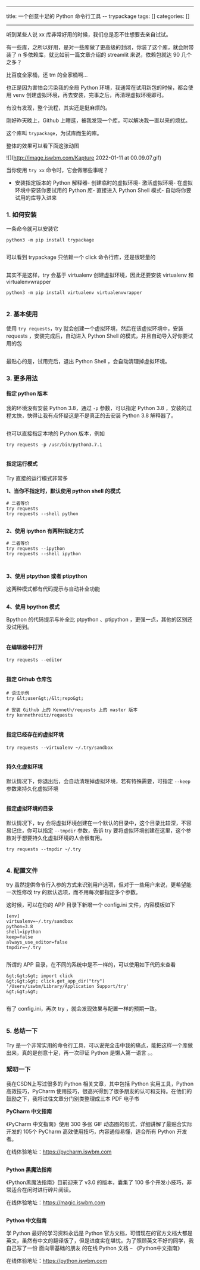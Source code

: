 
--- 
title:  一个创意十足的 Python 命令行工具 -- trypackage 
tags: []
categories: [] 

---
听到某些人说 xx 库非常好用的时候，我们总是忍不住想要去亲自试试。

有一些库，之所以好用，是对一些库做了更高级的封闭，你装了这个库，就会附带装了 n 多依赖库，就比如前一篇文章介绍的 streamlit 来说，依赖包就达 90 几个之多？

比百度全家桶，还 tm 的全家桶啊…

也正是因为害怕会污染我的全局 Python 环境，我通常在试用新包的时候，都会使用 venv 创建虚拟环境，再去安装，完事之后，再清理虚拟环境即可。

有没有发现，整个流程，其实还是挺麻烦的。

刚好昨天晚上，Github 上瞎逛，被我发现一个库，可以解决我一直以来的烦扰。

这个库叫 `trypackage`，为试库而生的库。

整体的效果可以看下面这张动图

![](http://image.iswbm.com/Kapture 2022-01-11 at 00.09.07.gif)

当你使用 `try xx` 命令时，它会做哪些事呢？
- 安装指定版本的 Python 解释器- 创建临时的虚拟环境- 激活虚拟环境- 在虚拟环境中安装你要试用的 Python 库- 直接进入 Python Shell 模式- 自动将你要试用的库导入进来
### 1. 如何安装

一条命令就可以安装它

```
python3 -m pip install trypackage


```

可以看到 trypackage 只依赖一个 click 命令行库，还是很轻量的

<img src="https://img-blog.csdnimg.cn/img_convert/e33f70752a0b4629b70acd18dd11dbab.png" alt="">

其实不是这样，try 会基于 virtualenv 创建虚拟环境，因此还要安装 virtualenv 和 virtualenvwrapper

```
python3 -m pip install virtualenv virtualenvwrapper


```

### 2. 基本使用

使用 `try requests`，try 就会创建一个虚拟环境，然后在该虚拟环境中，安装 requests ，安装完成后，自动进入 Python Shell 的模式，并且自动导入好你要试用的包

<img src="https://img-blog.csdnimg.cn/img_convert/1c9bab296f394f3a10507ad122f88186.png" alt="">

最贴心的是，试用完后，退出 Python Shell ，会自动清理掉虚拟环境。

### 3. 更多用法

#### 指定 python 版本

我的环境没有安装 Python 3.8，通过 `-p` 参数，可以指定 Python 3.8 ，安装的过程太快，快得让我有点怀疑这是不是真正的去安装 Python 3.8 解释器了。

<img src="https://img-blog.csdnimg.cn/img_convert/e48e957ee970392c3b91c2fc1470c8a9.png" alt="">

也可以直接指定本地的 Python 版本，例如

```
try requests -p /usr/bin/python3.7.1


```

#### 指定运行模式

Try 直接的运行模式非常多

**1、当你不指定时，默认使用 python shell 的模式**

```
# 二者等价
try requests
try requests --shell python


```

**2、使用 ipython 有两种指定方式**

```
# 二者等价
try requests --ipython
try requests --shell ipython


```

<img src="https://img-blog.csdnimg.cn/img_convert/79681bc4e9c9dd943c8cf75fe480e226.png" alt="">

**3、使用 ptpython 或者 ptipython**

这两种模式都有代码提示与自动补全功能

<img src="https://img-blog.csdnimg.cn/img_convert/ac6a8ad922373723f1f17cd39d53d6e3.png" alt="">

**4、使用 bpython 模式**

Bpython 的代码提示与补全比 ptpython 、ptipython ，更强一点，其他的区别还没试用到。

<img src="https://img-blog.csdnimg.cn/img_convert/6abfa3c9049282b7f46af79e1576b72d.png" alt="">

#### 在编辑器中打开

```
try requests --editor


```

#### 指定 Github 仓库包

```
# 语法示例
try &lt;user&gt;/&lt;repo&gt; 

# 安装 Github 上的 Kenneth/requests 上的 master 版本
try kennethreitz/requests  


```

#### 指定已经存在的虚拟环境

```
try requests --virtualenv ~/.try/sandbox 


```

#### 持久化虚拟环境

默认情况下，你退出后，会自动清理掉虚拟环境，若有特殊需要，可指定 `--keep` 参数来持久化虚拟环境

<img src="https://img-blog.csdnimg.cn/img_convert/9c4e11bc9ef2902b579616056b3a992d.png" alt="">

#### 指定虚拟环境的目录

默认情况下，try 会将虚拟环境创建在一个默认的目录中，这个目录比较深，不容易记住，你可以指定 `--tmpdir` 参数，告诉 try 要将虚拟环境创建在这里，这个参数对于想要持久化虚拟环境的人会很有用。

```
try requests --tmpdir ~/.try


```

### 4. 配置文件

try 虽然提供命令行入参的方式来识别用户选项，但对于一些用户来说，更希望能一次性修改 try 的默认选项，而不用每次都指定多个参数。

这时候，可以在你的 APP 目录下新增一个 config.ini 文件，内容模板如下

```
[env]
virtualenv=~/.try/sandbox
python=3.8
shell=ipython
keep=false
always_use_editor=false
tmpdir=~/.try


```

所谓的 APP 目录，在不同的系统中是不一样的，可以使用如下代码来查看

```
&gt;&gt;&gt; import click
&gt;&gt;&gt; click.get_app_dir("try")
'/Users/iswbm/Library/Application Support/try'
&gt;&gt;&gt;


```

有了 config.ini，再次 try ，就会发现效果与配置一样的预期一致。

<img src="https://img-blog.csdnimg.cn/img_convert/a1dfbdaf49e9c9a6b94c2e5fe3ed565b.png" alt="">

### 5. 总结一下

Try 是一个非常实用的命令行工具，可以说完全击中我的痛点，能把这样一个库做出来，真的是创意十足，再一次印证 Python 是懒人第一语言 。。

### 絮叨一下

我在CSDN上写过很多的 Python 相关文章，其中包括 Python 实用工具，Python 高效技巧，PyCharm 使用技巧，很高兴得到了很多朋友的认可和支持。在他们的鼓励之下，我将过往文章分门别类整理成三本 PDF 电子书

**PyCharm 中文指南**

《PyCharm 中文指南》使用 300 多张 GIF 动态图的形式，详细讲解了最贴合实际开发的 105个 PyCharm 高效使用技巧，内容通俗易懂，适合所有 Python 开发者。

在线体验地址：https://pycharm.iswbm.com

<img src="https://img-blog.csdnimg.cn/img_convert/3dc57c805f4271a6b12292348a9dd9c6.png" alt="">

**Python 黑魔法指南**

《Python黑魔法指南》目前迎来了 v3.0 的版本，囊集了 100 多个开发小技巧，非常适合在闲时进行碎片阅读。

在线体验地址：https://magic.iswbm.com

<img src="https://img-blog.csdnimg.cn/img_convert/f4b64b8115ad85ec8aace9854821a5dc.png" alt="">

**Python 中文指南**

学 Python 最好的学习资料永远是 Python 官方文档，可惜现在的官方文档大都是英文，虽然有中文的翻译版了，但是进度实在堪忧。为了照顾英文不好的同学，我自己写了一份 面向零基础的朋友 的在线 Python 文档 – 《Python中文指南》

在线体验地址：https://python.iswbm.com

<img src="https://img-blog.csdnimg.cn/img_convert/fb98d32afa4679972f711e3cdae95f9a.png" alt="">
